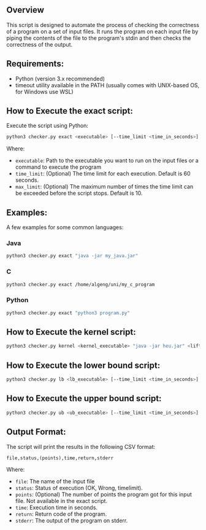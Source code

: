 ## Overview

This script is designed to automate the process of checking the correctness of a program on a set of input files.
It runs the program on each input file by piping the contents of the file to the program's stdin and then checks the
correctness of the output.

## Requirements:

- Python (version 3.x recommended)
- timeout utility available in the PATH (usually comes with UNIX-based OS, for Windows use WSL)

## How to Execute the exact script:

Execute the script using Python:

```bash
python3 checker.py exact <executable> [--time_limit <time_in_seconds>] [--max_time_limit_exceeded <max_limit>]
```

Where:

- `executable`: Path to the executable you want to run on the input files or a command to execute the program
- `time_limit`: (Optional) The time limit for each execution. Default is 60 seconds.
- `max_limit`: (Optional) The maximum number of times the time limit can be exceeded before the script stops.
  Default is 10.

## Examples:

A few examples for some common languages:

### Java

```bash
python3 checker.py exact "java -jar my_java.jar"
```

### C

```bash
python3 checker.py exact /home/algeng/uni/my_c_program
```

### Python

```bash
python3 checker.py exact "python3 program.py"
```

## How to Execute the kernel script:

```bash
python3 checker.py kernel <kernel_executable> "java -jar heu.jar" <lifting_executable> [--time_limit <time_in_seconds>] [--max_time_limit_exceeded <max_limit>]
```

## How to Execute the lower bound script:

```bash
python3 checker.py lb <lb_executable> [--time_limit <time_in_seconds>] [--max_time_limit_exceeded <max_limit>]
```

## How to Execute the upper bound script:

```bash
python3 checker.py ub <ub_executable> [--time_limit <time_in_seconds>] [--max_time_limit_exceeded <max_limit>]
```

## Output Format:

The script will print the results in the following CSV format:

```csv
file,status,(points),time,return,stderr
```

Where:

- `file`: The name of the input file
- `status`:  Status of execution (OK, Wrong, timelimit).
- `points`: (Optional) The number of points the program got for this input file. Not available in the exact script.
- `time`: Execution time in seconds.
- `return`: Return code of the program.
- `stderr`: The output of the program on stderr.